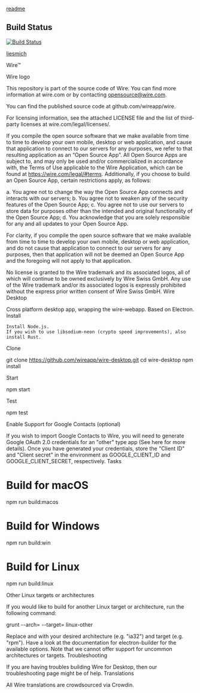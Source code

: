  [readme](README-org.md)
 
 ## Build Status

[![Build Status](https://travis-ci.org/robisys/wire-desktop.svg?branch=master)](https://travis-ci.org/robisys/wire-desktop)

[liesmich](liesmich.md)


Wire™

Wire logo

This repository is part of the source code of Wire. You can find more information at wire.com or by contacting opensource@wire.com.

You can find the published source code at github.com/wireapp/wire.

For licensing information, see the attached LICENSE file and the list of third-party licenses at wire.com/legal/licenses/.

If you compile the open source software that we make available from time to time to develop your own mobile, desktop or web application, and cause that application to connect to our servers for any purposes, we refer to that resulting application as an “Open Source App”. All Open Source Apps are subject to, and may only be used and/or commercialized in accordance with, the Terms of Use applicable to the Wire Application, which can be found at https://wire.com/legal/#terms. Additionally, if you choose to build an Open Source App, certain restrictions apply, as follows:

a. You agree not to change the way the Open Source App connects and interacts with our servers; b. You agree not to weaken any of the security features of the Open Source App; c. You agree not to use our servers to store data for purposes other than the intended and original functionality of the Open Source App; d. You acknowledge that you are solely responsible for any and all updates to your Open Source App.

For clarity, if you compile the open source software that we make available from time to time to develop your own mobile, desktop or web application, and do not cause that application to connect to our servers for any purposes, then that application will not be deemed an Open Source App and the foregoing will not apply to that application.

No license is granted to the Wire trademark and its associated logos, all of which will continue to be owned exclusively by Wire Swiss GmbH. Any use of the Wire trademark and/or its associated logos is expressly prohibited without the express prior written consent of Wire Swiss GmbH.
Wire Desktop

Cross platform desktop app, wrapping the wire-webapp. Based on Electron.
Install

    Install Node.js.
    If you wish to use libsodium-neon (crypto speed improvements), also install Rust.

Clone

git clone https://github.com/wireapp/wire-desktop.git
cd wire-desktop
npm install

Start

npm start

Test

npm test

Enable Support for Google Contacts (optional)

If you wish to import Google Contacts to Wire, you will need to generate Google OAuth 2.0 credentials for an "other" type app (See here for more details). Once you have generated your credentials, store the "Client ID" and "Client secret" in the environment as GOOGLE_CLIENT_ID and GOOGLE_CLIENT_SECRET, respectively.
Tasks

# Build for macOS
npm run build:macos

# Build for Windows
npm run build:win

# Build for Linux
npm run build:linux

Other Linux targets or architectures

If you would like to build for another Linux target or architecture, run the following command:

grunt --arch=<arch> --target=<target> linux-other

Replace <arch> and <target> with your desired architecture (e.g. "ia32") and target (e.g. "rpm"). Have a look at the documentation for electron-builder for the available options. Note that we cannot offer support for uncommon architectures or targets.
Troubleshooting

If you are having troubles building Wire for Desktop, then our troubleshooting page might be of help.
Translations

All Wire translations are crowdsourced via Crowdin.
